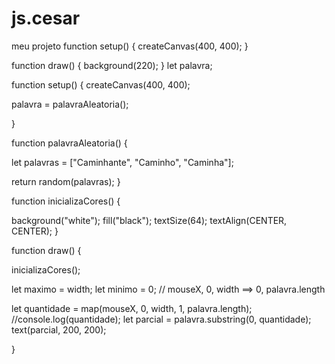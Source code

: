 # js.cesar
meu projeto
function setup() {
  createCanvas(400, 400);
}

function draw() {
  background(220);
}
let palavra;

function setup() {
  createCanvas(400, 400);

  palavra = palavraAleatoria();
  
}

function palavraAleatoria() {
  
  let palavras = ["Caminhante", "Caminho", "Caminha"];
  
  return random(palavras);
}

function inicializaCores() {
  
  background("white");
  fill("black");
  textSize(64);
  textAlign(CENTER, CENTER);
}

function draw() {
  
  inicializaCores();

  let maximo = width;
  let minimo = 0;
  // mouseX, 0, width ==> 0, palavra.length
  
  let quantidade = map(mouseX, 0, width, 1, palavra.length);
  //console.log(quantidade);
  let parcial = palavra.substring(0, quantidade);
  text(parcial, 200, 200);
  
}

